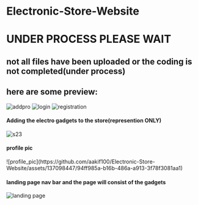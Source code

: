 # Electronic-Store-Website
<h1>UNDER PROCESS PLEASE WAIT</h1><h2>not all files have been uploaded or the coding is not completed(under process)</h2>


## here are some preview:
![addpro](https://github.com/aakif100/Electronic-Store-Website/assets/137098447/59f650c5-0696-4ed6-b99f-0e8825eb766d)
![login](https://github.com/aakif100/Electronic-Store-Website/assets/137098447/a1d39031-c5f8-47b1-aa99-5d9119c0a765)
![registration](https://github.com/aakif100/Electronic-Store-Website/assets/137098447/17ac2e41-dc10-4d79-b129-3786c1b2b68a)


<h4>Adding the electro gadgets to the store(represention ONLY)</h4>

![s23](https://github.com/aakif100/Electronic-Store-Website/assets/137098447/f18016cd-9d92-4afe-bc4b-967ba1c0be52)

<h4>profile pic</h4>
![profile_pic](https://github.com/aakif100/Electronic-Store-Website/assets/137098447/94ff985a-b16b-486a-a913-3f78f3081aa1)

<h4>landing page nav bar and the page will consist of the gadgets</h4>

![landing page](https://github.com/aakif100/Electronic-Store-Website/assets/137098447/26dd5668-634b-4e16-851c-a3ffcbfb070d)
